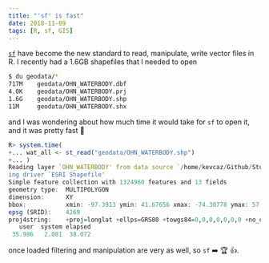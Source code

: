 ```yaml
---
title: "'sf' is fast"
date: 2018-11-09
tags: [R, sf, GIS]
---
```


[`sf`](https://cran.r-project.org/web/packages/sf/index.html) have become the
new standard to read, manipulate, write vector files in R. I recently had
a 1.6GB shapefiles that I needed to open

```sh
$ du geodata/*
717M    geodata/OHN_WATERBODY.dbf
4.0K    geodata/OHN_WATERBODY.prj
1.6G    geodata/OHN_WATERBODY.shp
11M     geodata/OHN_WATERBODY.shx
```


and I was wondering about how much time it would take for `sf` to open it, and
it was pretty fast :rocket:


```R
R> system.time(
+... wat_all <- st_read("geodata/OHN_WATERBODY.shp")
+... )
Reading layer `OHN_WATERBODY' from data source `/home/kevcaz/Github/Studies/streamFish/geodata/OHN_WATERBODY.shp' us
ing driver `ESRI Shapefile'
Simple feature collection with 1324960 features and 13 fields
geometry type:  MULTIPOLYGON
dimension:      XY
bbox:           xmin: -97.3913 ymin: 41.67656 xmax: -74.30778 ymax: 57.00001
epsg (SRID):    4269
proj4string:    +proj=longlat +ellps=GRS80 +towgs84=0,0,0,0,0,0,0 +no_defs
   user  system elapsed
 35.986   2.081  38.072
```

once loaded filtering and manipulation are very as well, so `sf` :arrow_right: :trophy: :+1:.
